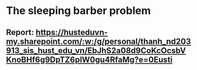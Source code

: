 # The sleeping barber problem <br>
## Report: https://husteduvn-my.sharepoint.com/:w:/g/personal/thanh_nd203913_sis_hust_edu_vn/EbJhS2a08d9CoKcOcsbVKnoBHf6g9DpTZ6plW0gu4RfaMg?e=0Eusti
